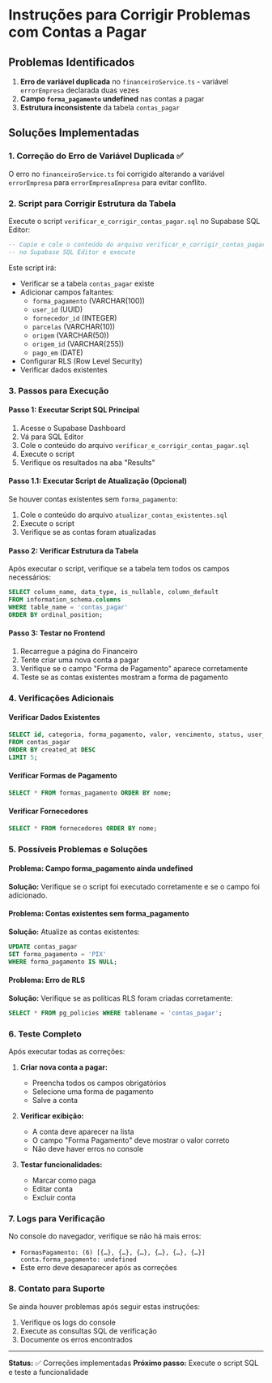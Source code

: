 # Instruções para Corrigir Problemas com Contas a Pagar

## Problemas Identificados

1. **Erro de variável duplicada** no `financeiroService.ts` - variável `errorEmpresa` declarada duas vezes
2. **Campo `forma_pagamento` undefined** nas contas a pagar
3. **Estrutura inconsistente** da tabela `contas_pagar`

## Soluções Implementadas

### 1. Correção do Erro de Variável Duplicada ✅

O erro no `financeiroService.ts` foi corrigido alterando a variável `errorEmpresa` para `errorEmpresaEmpresa` para evitar conflito.

### 2. Script para Corrigir Estrutura da Tabela

Execute o script `verificar_e_corrigir_contas_pagar.sql` no Supabase SQL Editor:

```sql
-- Copie e cole o conteúdo do arquivo verificar_e_corrigir_contas_pagar.sql
-- no Supabase SQL Editor e execute
```

Este script irá:
- Verificar se a tabela `contas_pagar` existe
- Adicionar campos faltantes:
  - `forma_pagamento` (VARCHAR(100))
  - `user_id` (UUID)
  - `fornecedor_id` (INTEGER)
  - `parcelas` (VARCHAR(10))
  - `origem` (VARCHAR(50))
  - `origem_id` (VARCHAR(255))
  - `pago_em` (DATE)
- Configurar RLS (Row Level Security)
- Verificar dados existentes

### 3. Passos para Execução

#### Passo 1: Executar Script SQL Principal
1. Acesse o Supabase Dashboard
2. Vá para SQL Editor
3. Cole o conteúdo do arquivo `verificar_e_corrigir_contas_pagar.sql`
4. Execute o script
5. Verifique os resultados na aba "Results"

#### Passo 1.1: Executar Script de Atualização (Opcional)
Se houver contas existentes sem `forma_pagamento`:
1. Cole o conteúdo do arquivo `atualizar_contas_existentes.sql`
2. Execute o script
3. Verifique se as contas foram atualizadas

#### Passo 2: Verificar Estrutura da Tabela
Após executar o script, verifique se a tabela tem todos os campos necessários:

```sql
SELECT column_name, data_type, is_nullable, column_default
FROM information_schema.columns 
WHERE table_name = 'contas_pagar'
ORDER BY ordinal_position;
```

#### Passo 3: Testar no Frontend
1. Recarregue a página do Financeiro
2. Tente criar uma nova conta a pagar
3. Verifique se o campo "Forma de Pagamento" aparece corretamente
4. Teste se as contas existentes mostram a forma de pagamento

### 4. Verificações Adicionais

#### Verificar Dados Existentes
```sql
SELECT id, categoria, forma_pagamento, valor, vencimento, status, user_id 
FROM contas_pagar 
ORDER BY created_at DESC 
LIMIT 5;
```

#### Verificar Formas de Pagamento
```sql
SELECT * FROM formas_pagamento ORDER BY nome;
```

#### Verificar Fornecedores
```sql
SELECT * FROM fornecedores ORDER BY nome;
```

### 5. Possíveis Problemas e Soluções

#### Problema: Campo forma_pagamento ainda undefined
**Solução:** Verifique se o script foi executado corretamente e se o campo foi adicionado.

#### Problema: Contas existentes sem forma_pagamento
**Solução:** Atualize as contas existentes:
```sql
UPDATE contas_pagar 
SET forma_pagamento = 'PIX' 
WHERE forma_pagamento IS NULL;
```

#### Problema: Erro de RLS
**Solução:** Verifique se as políticas RLS foram criadas corretamente:
```sql
SELECT * FROM pg_policies WHERE tablename = 'contas_pagar';
```

### 6. Teste Completo

Após executar todas as correções:

1. **Criar nova conta a pagar:**
   - Preencha todos os campos obrigatórios
   - Selecione uma forma de pagamento
   - Salve a conta

2. **Verificar exibição:**
   - A conta deve aparecer na lista
   - O campo "Forma Pagamento" deve mostrar o valor correto
   - Não deve haver erros no console

3. **Testar funcionalidades:**
   - Marcar como paga
   - Editar conta
   - Excluir conta

### 7. Logs para Verificação

No console do navegador, verifique se não há mais erros:
- `FormasPagamento: (6) [{…}, {…}, {…}, {…}, {…}, {…}] conta.forma_pagamento: undefined`
- Este erro deve desaparecer após as correções

### 8. Contato para Suporte

Se ainda houver problemas após seguir estas instruções:
1. Verifique os logs do console
2. Execute as consultas SQL de verificação
3. Documente os erros encontrados

---

**Status:** ✅ Correções implementadas
**Próximo passo:** Execute o script SQL e teste a funcionalidade 